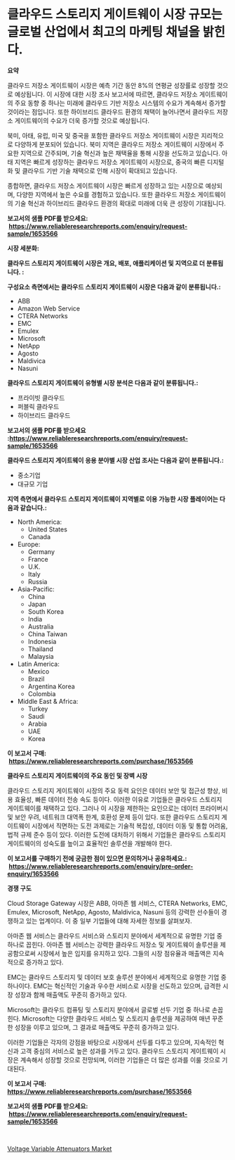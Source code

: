 <p><h1>클라우드 스토리지 게이트웨이 시장 규모는 글로벌 산업에서 최고의 마케팅 채널을 밝힌다.</h1></p><p><strong>요약</strong></p>
<p><p>클라우드 저장소 게이트웨이 시장은 예측 기간 동안 8%의 연평균 성장률로 성장할 것으로 예상됩니다. 이 시장에 대한 시장 조사 보고서에 따르면, 클라우드 저장소 게이트웨이의 주요 동향 중 하나는 미래에 클라우드 기반 저장소 시스템의 수요가 계속해서 증가할 것이라는 점입니다. 또한 하이브리드 클라우드 환경의 채택이 늘어나면서 클라우드 저장소 게이트웨이의 수요가 더욱 증가할 것으로 예상됩니다.</p><p>북미, 아태, 유럽, 미국 및 중국을 포함한 클라우드 저장소 게이트웨이 시장은 지리적으로 다양하게 분포되어 있습니다. 북미 지역은 클라우드 저장소 게이트웨이 시장에서 주요한 지역으로 간주되며, 기술 혁신과 높은 채택율을 통해 시장을 선도하고 있습니다. 아태 지역은 빠르게 성장하는 클라우드 저장소 게이트웨이 시장으로, 중국의 빠른 디지털화 및 클라우드 기반 기술 채택으로 인해 시장이 확대되고 있습니다.</p><p>종합하면, 클라우드 저장소 게이트웨이 시장은 빠르게 성장하고 있는 시장으로 예상되며, 다양한 지역에서 높은 수요를 경험하고 있습니다. 또한 클라우드 저장소 게이트웨이의 기술 혁신과 하이브리드 클라우드 환경의 확대로 미래에 더욱 큰 성장이 기대됩니다.</p></p>
<p><strong>보고서의 샘플 PDF를 받으세요: &nbsp;<a href="https://www.reliableresearchreports.com/enquiry/request-sample/1653566">https://www.reliableresearchreports.com/enquiry/request-sample/1653566</a></strong></p>
<p><strong>시장 세분화:</strong></p>
<p><strong> 클라우드 스토리지 게이트웨이 시장은 개요, 배포, 애플리케이션 및 지역으로 더 분류됩니다. :</strong></p>
<p><strong>구성요소 측면에서는 클라우드 스토리지 게이트웨이 시장은 다음과 같이 분류됩니다.:</strong></p>
<p><ul><li>ABB</li><li>Amazon Web Service</li><li>CTERA Networks</li><li>EMC</li><li>Emulex</li><li>Microsoft</li><li>NetApp</li><li>Agosto</li><li>Maldivica</li><li>Nasuni</li></ul></p>
<p><strong> 클라우드 스토리지 게이트웨이 유형별 시장 분석은 다음과 같이 분류됩니다.:</strong></p>
<p><ul><li>프라이빗 클라우드</li><li>퍼블릭 클라우드</li><li>하이브리드 클라우드</li></ul></p>
<p><strong>보고서의 샘플 PDF를 받으세요 :<a href="https://www.reliableresearchreports.com/enquiry/request-sample/1653566">https://www.reliableresearchreports.com/enquiry/request-sample/1653566</a></strong></p>
<p><strong> 클라우드 스토리지 게이트웨이 응용 분야별 시장 산업 조사는 다음과 같이 분류됩니다.:</strong></p>
<p><ul><li>중소기업</li><li>대규모 기업</li></ul></p>
<p><strong>지역 측면에서 클라우드 스토리지 게이트웨이 지역별로 이용 가능한 시장 플레이어는 다음과 같습니다.:</strong></p>
<p><ul>
    <li>
        North America:
        <ul>
            <li>United States</li>
            <li>Canada</li>
        </ul>
    </li>
    <li>
        Europe:
        <ul>
            <li>Germany</li>
            <li>France</li>
            <li>U.K.</li>
            <li>Italy</li>
            <li>Russia</li>
        </ul>
    </li>
    <li>
        Asia-Pacific:
        <ul>
            <li>China</li>
            <li>Japan</li>
            <li>South Korea</li>
            <li>India</li>
            <li>Australia</li>
            <li>China Taiwan</li>
            <li>Indonesia</li>
            <li>Thailand</li>
            <li>Malaysia</li>
        </ul>
    </li>
    <li>
        Latin America:
        <ul>
            <li>Mexico</li>
            <li>Brazil</li>
            <li>Argentina Korea</li>
            <li>Colombia</li>
        </ul>
    </li>
    <li>
        Middle East & Africa:
        <ul>
            <li>Turkey</li>
            <li>Saudi</li>
            <li>Arabia</li>
            <li>UAE</li>
            <li>Korea</li>
        </ul>
    </li>
    </ul></p>
<p><strong>이 보고서 구매: &nbsp;<a href="https://www.reliableresearchreports.com/purchase/1653566">https://www.reliableresearchreports.com/purchase/1653566</a></strong></p>
<p><strong>클라우드 스토리지 게이트웨이의 주요 동인 및 장벽 시장</strong></p>
<p><p>클라우드 스토리지 게이트웨이 시장의 주요 동력 요인은 데이터 보안 및 접근성 향상, 비용 효율성, 빠른 데이터 전송 속도 등이다. 이러한 이유로 기업들은 클라우드 스토리지 게이트웨이를 채택하고 있다. 그러나 이 시장을 제한하는 요인으로는 데이터 프라이버시 및 보안 우려, 네트워크 대역폭 한계, 호환성 문제 등이 있다. 또한 클라우드 스토리지 게이트웨이 시장에서 직면하는 도전 과제로는 기술적 복잡성, 데이터 이동 및 통합 어려움, 법적 규제 준수 등이 있다. 이러한 도전에 대처하기 위해서 기업들은 클라우드 스토리지 게이트웨이의 성숙도를 높이고 효율적인 솔루션을 개발해야 한다.</p></p>
<p><strong>이 보고서를 구매하기 전에 궁금한 점이 있으면 문의하거나 공유하세요.: &nbsp;<a href="https://www.reliableresearchreports.com/enquiry/pre-order-enquiry/1653566">https://www.reliableresearchreports.com/enquiry/pre-order-enquiry/1653566</a></strong></p>
<p><strong>경쟁 구도</strong></p>
<p><p>Cloud Storage Gateway 시장은 ABB, 아마존 웹 서비스, CTERA Networks, EMC, Emulex, Microsoft, NetApp, Agosto, Maldivica, Nasuni 등의 강력한 선수들이 경쟁하고 있는 업계이다. 이 중 일부 기업들에 대해 자세한 정보를 살펴보자.</p><p>아마존 웹 서비스는 클라우드 서비스와 스토리지 분야에서 세계적으로 유명한 기업 중 하나로 꼽힌다. 아마존 웹 서비스는 강력한 클라우드 저장소 및 게이트웨이 솔루션을 제공함으로써 시장에서 높은 입지를 유지하고 있다. 그들의 시장 점유율과 매출액은 지속적으로 증가하고 있다.</p><p>EMC는 클라우드 스토리지 및 데이터 보호 솔루션 분야에서 세계적으로 유명한 기업 중 하나이다. EMC는 혁신적인 기술과 우수한 서비스로 시장을 선도하고 있으며, 급격한 시장 성장과 함께 매출액도 꾸준히 증가하고 있다.</p><p>Microsoft는 클라우드 컴퓨팅 및 스토리지 분야에서 글로벌 선두 기업 중 하나로 손꼽힌다. Microsoft는 다양한 클라우드 서비스 및 스토리지 솔루션을 제공하여 매년 꾸준한 성장을 이루고 있으며, 그 결과로 매출액도 꾸준히 증가하고 있다.</p><p>이러한 기업들은 각자의 강점을 바탕으로 시장에서 선두를 다투고 있으며, 지속적인 혁신과 고객 중심의 서비스로 높은 성과를 거두고 있다. 클라우드 스토리지 게이트웨이 시장은 계속해서 성장할 것으로 전망되며, 이러한 기업들은 더 많은 성과를 이룰 것으로 기대된다.</p></p>
<p><strong>이 보고서 구매: &nbsp; <a href="https://www.reliableresearchreports.com/purchase/1653566">https://www.reliableresearchreports.com/purchase/1653566</a></strong></p>
<p><strong>보고서의 샘플 PDF를 받으세요: &nbsp;<a href="https://www.reliableresearchreports.com/enquiry/request-sample/1653566">https://www.reliableresearchreports.com/enquiry/request-sample/1653566</a></strong><strong></strong></p>
<p>&nbsp;</p>
<p><p><a href="https://github.com/CliffMedina6/Market-Research-Report-List-4/blob/main/voltage-variable-attenuators-market.md">Voltage Variable Attenuators Market</a></p></p>